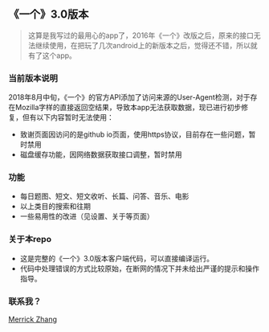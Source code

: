 《一个》3.0版本
----

> 这算是我写过的最用心的app了，2016年《一个》改版之后，原来的接口无法继续使用，在把玩了几次android上的新版本之后，觉得还不错，所以就有了这个app。

### 当前版本说明

2018年8月中旬，《一个》的官方API添加了访问来源的User-Agent检测，对于存在Mozilla字样的直接返回空结果，导致本app无法获取数据，现已进行初步修复，但有以下内容暂时无法使用：

- 致谢页面因访问的是github io页面，使用https协议，目前存在一些问题，暂时禁用
- 磁盘缓存功能，因网络数据获取接口调整，暂时禁用

### 功能

- 每日题图、短文、短文收听、长篇、问答、音乐、电影
- 以上类目的搜索和往期
- 一些易用性的改进（见设置、关于等页面）

### 关于本repo

- 这是完整的《一个》3.0版本客户端代码，可以直接编译运行。
- 代码中处理错误的方式比较原始，在断网的情况下并未给出严谨的提示和操作指导。

### 联系我？

[Merrick Zhang](mailto:anphorea@gmail.com?subject=ONE-GITHUB)